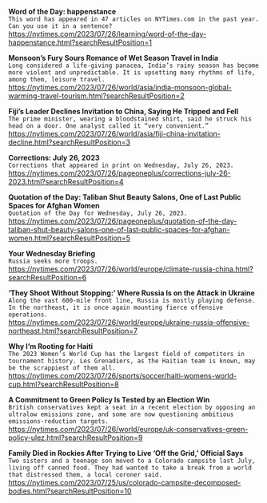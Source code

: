 **Word of the Day: happenstance**\
`This word has appeared in 47 articles on NYTimes.com in the past year. Can you use it in a sentence?`\
https://nytimes.com/2023/07/26/learning/word-of-the-day-happenstance.html?searchResultPosition=1

**Monsoon’s Fury Sours Romance of Wet Season Travel in India**\
`Long considered a life-giving panacea, India’s rainy season has become more violent and unpredictable. It is upsetting many rhythms of life, among them, leisure travel.`\
https://nytimes.com/2023/07/26/world/asia/india-monsoon-global-warming-travel-tourism.html?searchResultPosition=2

**Fiji’s Leader Declines Invitation to China, Saying He Tripped and Fell**\
`The prime minister, wearing a bloodstained shirt, said he struck his head on a door. One analyst called it “very convenient.”`\
https://nytimes.com/2023/07/26/world/asia/fiji-china-invitation-decline.html?searchResultPosition=3

**Corrections: July 26, 2023**\
`Corrections that appeared in print on Wednesday, July 26, 2023.`\
https://nytimes.com/2023/07/26/pageoneplus/corrections-july-26-2023.html?searchResultPosition=4

**Quotation of the Day: Taliban Shut Beauty Salons, One of Last Public Spaces for Afghan Women**\
`Quotation of the Day for Wednesday, July 26, 2023.`\
https://nytimes.com/2023/07/26/pageoneplus/quotation-of-the-day-taliban-shut-beauty-salons-one-of-last-public-spaces-for-afghan-women.html?searchResultPosition=5

**Your Wednesday Briefing**\
`Russia seeks more troops.`\
https://nytimes.com/2023/07/26/world/europe/climate-russia-china.html?searchResultPosition=6

**‘They Shoot Without Stopping:’ Where Russia Is on the Attack in Ukraine**\
`Along the vast 600-mile front line, Russia is mostly playing defense. In the northeast, it is once again mounting fierce offensive operations.`\
https://nytimes.com/2023/07/26/world/europe/ukraine-russia-offensive-northeast.html?searchResultPosition=7

**Why I’m Rooting for Haiti**\
`The 2023 Women’s World Cup has the largest field of competitors in tournament history. Les Grenadiers, as the Haitian team is known, may be the scrappiest of them all.`\
https://nytimes.com/2023/07/26/sports/soccer/haiti-womens-world-cup.html?searchResultPosition=8

**A Commitment to Green Policy Is Tested by an Election Win**\
`British conservatives kept a seat in a recent election by opposing an ultralow emissions zone, and some are now questioning ambitious emissions-reduction targets.`\
https://nytimes.com/2023/07/26/world/europe/uk-conservatives-green-policy-ulez.html?searchResultPosition=9

**Family Died in Rockies After Trying to Live ‘Off the Grid,’ Official Says**\
`Two sisters and a teenage son moved to a Colorado campsite last July, living off canned food. They had wanted to take a break from a world that distressed them, a local coroner said.`\
https://nytimes.com/2023/07/25/us/colorado-campsite-decomposed-bodies.html?searchResultPosition=10

